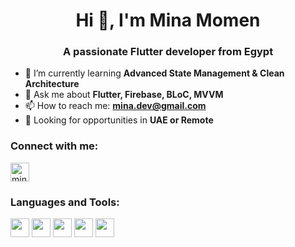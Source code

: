 <h1 align="center">Hi 👋, I'm Mina Momen</h1>
<h3 align="center">A passionate Flutter developer from Egypt</h3>


- 🌱 I’m currently learning **Advanced State Management & Clean Architecture**
- 💬 Ask me about **Flutter, Firebase, BLoC, MVVM**
- 📫 How to reach me: **mina.dev@gmail.com**
- 📍 Looking for opportunities in **UAE or Remote**

<h3 align="left">Connect with me:</h3>
<p align="left">
<a href="https://linkedin.com/in/mina-momen" target="blank"><img align="center" src="https://img.shields.io/badge/LinkedIn-blue?logo=linkedin&logoColor=white" alt="mina-momen" height="30" /></a>
</p>

<h3 align="left">Languages and Tools:</h3>
<p align="left">
  <img src="https://img.shields.io/badge/Dart-0175C2?logo=dart&logoColor=white" height="30"/>
  <img src="https://img.shields.io/badge/Flutter-02569B?logo=flutter&logoColor=white" height="30"/>
  <img src="https://img.shields.io/badge/Firebase-FFCA28?logo=firebase&logoColor=black" height="30"/>
  <img src="https://img.shields.io/badge/REST%20API-005571?logo=postman&logoColor=white" height="30"/>
  <img src="https://img.shields.io/badge/GitHub-181717?logo=github&logoColor=white" height="30"/>
</p>
